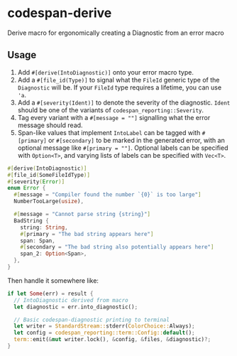 # codespan-derive

Derive macro for ergonomically creating a Diagnostic from an error macro

## Usage

1. Add `#[derive(IntoDiagnostic)]` onto your error macro type.
2. Add a `#[file_id(Type)]` to signal what the `FileId` generic type of the `Diagnostic` will be. If your `FileId` type requires a lifetime, you can use `'a`.
3. Add a `#[severity(Ident)]` to denote the severity of the diagnostic. `Ident` should be one of the variants of `codespan_reporting::Severity`.
4. Tag every variant with a `#[message = ""]` signalling what the error message should read.
5. Span-like values that implement `IntoLabel` can be tagged with `#[primary]` or `#[secondary]` to be marked in the generated error, with an optional message like `#[primary = ""]`. Optional labels can be specified with `Option<T>`, and varying lists of labels can be specified with `Vec<T>`.

```rust
#[derive(IntoDiagnostic)]
#[file_id(SomeFileIdType)]
#[severity(Error)]
enum Error {
  #[message = "Compiler found the number `{0}` is too large"]
  NumberTooLarge(usize),

  #[message = "Cannot parse string {string}"]
  BadString {
    string: String,
    #[primary = "The bad string appears here"]
    span: Span,
    #[secondary = "The bad string also potentially appears here"]
    span_2: Option<Span>,
  },
}
```

Then handle it somewhere like:

```rust
if let Some(err) = result {
  // IntoDiagnostic derived from macro
  let diagnostic = err.into_diagnostic();

  // Basic codespan-diagnostic printing to terminal
  let writer = StandardStream::stderr(ColorChoice::Always);
  let config = codespan_reporting::term::Config::default();
  term::emit(&mut writer.lock(), &config, &files, &diagnostic)?;
}
```
